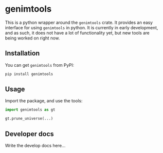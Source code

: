# genimtools
This is a python wrapper around the `genimtools` crate. It provides an easy interface for using `genimtools` in python. It is currently in early development, and as such, it does not have a lot of functionality yet, but new tools are being worked on right now.

## Installation
You can get `genimtools` from PyPI:
```bash
pip install genimtools
```

## Usage
Import the package, and use the tools:
```python
import genimtools as gt

gt.prune_universe(...)
```
## Developer docs
Write the develop docs here...